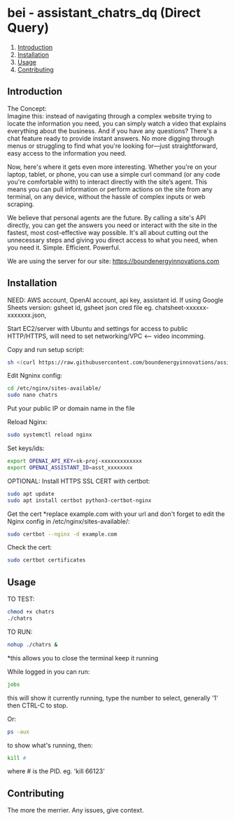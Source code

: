 # bei - assistant_chatrs_dq (Direct Query)  

1. [Introduction](#introduction)
2. [Installation](#installation)
3. [Usage](#usage)
4. [Contributing](#contributing)

## Introduction
The Concept:  
Imagine this: instead of navigating through a complex website trying to locate the information you need, you can simply watch a video that explains everything about the business. And if you have any questions? There's a chat feature ready to provide instant answers. No more digging through menus or struggling to find what you're looking for—just straightforward, easy access to the information you need.

Now, here's where it gets even more interesting. Whether you're on your laptop, tablet, or phone, you can use a simple curl command (or any code you're comfortable with) to interact directly with the site’s agent. This means you can pull information or perform actions on the site from any terminal, on any device, without the hassle of complex inputs or web scraping.

We believe that personal agents are the future. By calling a site's API directly, you can get the answers you need or interact with the site in the fastest, most cost-effective way possible. It's all about cutting out the unnecessary steps and giving you direct access to what you need, when you need it. Simple. Efficient. Powerful. 



We are using the server for our site: https://boundenergyinnovations.com


## Installation
NEED: AWS account, OpenAI account, api key, assistant id. If using Google Sheets version: gsheet id, gsheet json cred file eg. chatsheet-xxxxxx-xxxxxxx.json,

Start EC2/server with Ubuntu and settings for access to public HTTP/HTTPS, will need to set networking/VPC <-- video incomming.  


Copy and run setup script:
```sh
sh <(curl https://raw.githubusercontent.com/boundenergyinnovations/assistant_chatrs_dq/main/setup_chatrs_server.sh || wget -O - https://raw.githubusercontent.com/boundenergyinnovations/assistant_chatrs_dq/main/setup_chatrs_server.sh)
```

Edit Ngninx config:
```sh
cd /etc/nginx/sites-available/
sudo nano chatrs
```
Put your public IP or domain name in the file

Reload Nginx:
```sh
sudo systemctl reload nginx
```

Set keys/ids:
```sh
export OPENAI_API_KEY=sk-proj-xxxxxxxxxxxxx
export OPENAI_ASSISTANT_ID=asst_xxxxxxxx
```

OPTIONAL:
Install HTTPS SSL CERT with certbot:
```sh
sudo apt update
sudo apt install certbot python3-certbot-nginx
```

Get the cert *replace example.com with your url and don't forget to edit the Nginx config in /etc/nginx/sites-available/:
```sh
sudo certbot --nginx -d example.com
```

Check the cert:
```sh
sudo certbot certificates
```


## Usage
TO TEST:
```sh
chmod +x chatrs  
./chatrs
```

TO RUN:
```sh
nohup ./chatrs &
```
*this allows you to close the terminal keep it running

While logged in you can run:
```sh
jobs
```
this will show it currently running, type the number to select, generally '1' then CTRL-C to stop.

Or: 
```sh
ps -aux
````
to show what's running, then:
```sh
kill #
```
where # is the PID. eg. 'kill 66123'


## Contributing
The more the merrier. Any issues, give context. 
